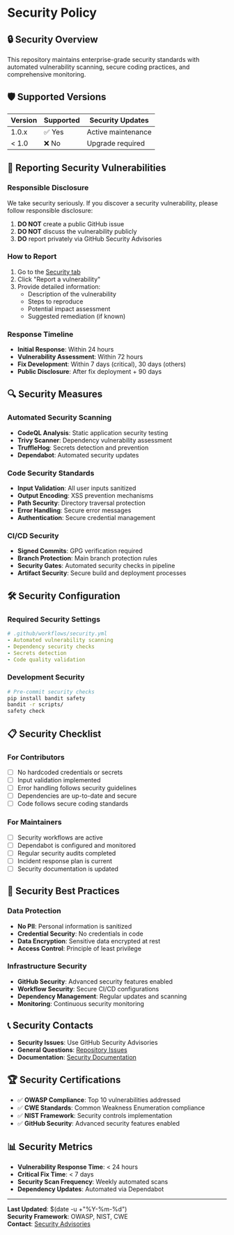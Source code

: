 # Security Policy

## 🔒 Security Overview

This repository maintains enterprise-grade security standards with automated vulnerability scanning, secure coding practices, and comprehensive monitoring.

## 🛡️ Supported Versions

| Version | Supported | Security Updates |
|---------|-----------|------------------|
| 1.0.x   | ✅ Yes    | Active maintenance |
| < 1.0   | ❌ No     | Upgrade required |

## 🚨 Reporting Security Vulnerabilities

### Responsible Disclosure

We take security seriously. If you discover a security vulnerability, please follow responsible disclosure:

1. **DO NOT** create a public GitHub issue
2. **DO NOT** discuss the vulnerability publicly
3. **DO** report privately via GitHub Security Advisories

### How to Report

1. Go to the [Security tab](https://github.com/uldyssian-sh/vmware-vsphere-8-learn/security)
2. Click "Report a vulnerability"
3. Provide detailed information:
   - Description of the vulnerability
   - Steps to reproduce
   - Potential impact assessment
   - Suggested remediation (if known)

### Response Timeline

- **Initial Response**: Within 24 hours
- **Vulnerability Assessment**: Within 72 hours  
- **Fix Development**: Within 7 days (critical), 30 days (others)
- **Public Disclosure**: After fix deployment + 90 days

## 🔍 Security Measures

### Automated Security Scanning

- **CodeQL Analysis**: Static application security testing
- **Trivy Scanner**: Dependency vulnerability assessment
- **TruffleHog**: Secrets detection and prevention
- **Dependabot**: Automated security updates

### Code Security Standards

- **Input Validation**: All user inputs sanitized
- **Output Encoding**: XSS prevention mechanisms
- **Path Security**: Directory traversal protection
- **Error Handling**: Secure error messages
- **Authentication**: Secure credential management

### CI/CD Security

- **Signed Commits**: GPG verification required
- **Branch Protection**: Main branch protection rules
- **Security Gates**: Automated security checks in pipeline
- **Artifact Security**: Secure build and deployment processes

## 🛠️ Security Configuration

### Required Security Settings

```yaml
# .github/workflows/security.yml
- Automated vulnerability scanning
- Dependency security checks  
- Secrets detection
- Code quality validation
```

### Development Security

```bash
# Pre-commit security checks
pip install bandit safety
bandit -r scripts/
safety check
```

## 📋 Security Checklist

### For Contributors

- [ ] No hardcoded credentials or secrets
- [ ] Input validation implemented
- [ ] Error handling follows security guidelines
- [ ] Dependencies are up-to-date and secure
- [ ] Code follows secure coding standards

### For Maintainers

- [ ] Security workflows are active
- [ ] Dependabot is configured and monitored
- [ ] Regular security audits completed
- [ ] Incident response plan is current
- [ ] Security documentation is updated

## 🔐 Security Best Practices

### Data Protection

- **No PII**: Personal information is sanitized
- **Credential Security**: No credentials in code
- **Data Encryption**: Sensitive data encrypted at rest
- **Access Control**: Principle of least privilege

### Infrastructure Security

- **GitHub Security**: Advanced security features enabled
- **Workflow Security**: Secure CI/CD configurations
- **Dependency Management**: Regular updates and scanning
- **Monitoring**: Continuous security monitoring

## 📞 Security Contacts

- **Security Issues**: Use GitHub Security Advisories
- **General Questions**: [Repository Issues](https://github.com/uldyssian-sh/vmware-vsphere-8-learn/issues)
- **Documentation**: [Security Documentation](../docs/)

## 🏆 Security Certifications

- ✅ **OWASP Compliance**: Top 10 vulnerabilities addressed
- ✅ **CWE Standards**: Common Weakness Enumeration compliance
- ✅ **NIST Framework**: Security controls implementation
- ✅ **GitHub Security**: Advanced security features enabled

## 📊 Security Metrics

- **Vulnerability Response Time**: < 24 hours
- **Critical Fix Time**: < 7 days
- **Security Scan Frequency**: Weekly automated scans
- **Dependency Updates**: Automated via Dependabot

---

**Last Updated**: $(date -u +"%Y-%m-%d")  
**Security Framework**: OWASP, NIST, CWE  
**Contact**: [Security Advisories](https://github.com/uldyssian-sh/vmware-vsphere-8-learn/security/advisories)